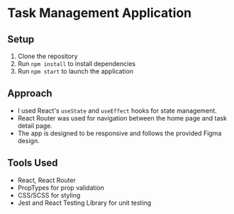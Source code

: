 # Task Management Application

## Setup
1. Clone the repository
2. Run `npm install` to install dependencies
3. Run `npm start` to launch the application

## Approach
- I used React's `useState` and `useEffect` hooks for state management.
- React Router was used for navigation between the home page and task detail page.
- The app is designed to be responsive and follows the provided Figma design.

## Tools Used
- React, React Router
- PropTypes for prop validation
- CSS/SCSS for styling
- Jest and React Testing Library for unit testing
